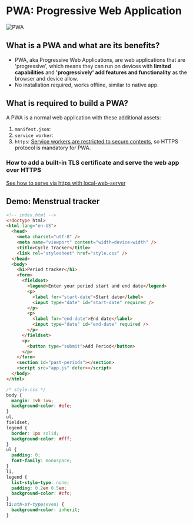 # PWA: Progressive Web Application

![PWA](/images/pwa.webp)

## What is a PWA and what are its benefits?

- PWA, aka Progressive Web Applications, are web applications that are 'progressive', which means they can run on devices with **limited capabilities** and **'progressively' add features and functionality** as the browser and device allow.
- No installation required, works offline, similar to native app.

## What is required to build a PWA?
A PWA is a normal web application with these additional assets:
1. `manifest.json`: 
2. `service worker`: 
3. `https`: [Service workers are restricted to secure contexts](https://developer.mozilla.org/en-US/docs/Web/Security/Secure_Contexts/features_restricted_to_secure_contexts), so HTTPS protocol is mandatory for PWA.

### How to add a built-in TLS certificate and serve the web app over HTTPS

[See how to serve via https with local-web-server](/tech/backend/snippets.html#use-local-web-server-to-host-https-content)

## Demo: Menstrual tracker

``` html
<!-- index.html -->
<!doctype html>
<html lang="en-US">
  <head>
    <meta charset="utf-8" />
    <meta name="viewport" content="width=device-width" />
    <title>Cycle Tracker</title>
    <link rel="stylesheet" href="style.css" />
  </head>
  <body>
    <h1>Period tracker</h1>
    <form>
      <fieldset>
        <legend>Enter your period start and end date</legend>
        <p>
          <label for="start-date">Start date</label>
          <input type="date" id="start-date" required />
        </p>
        <p>
          <label for="end-date">End date</label>
          <input type="date" id="end-date" required />
        </p>
      </fieldset>
      <p>
        <button type="submit">Add Period</button>
      </p>
    </form>
    <section id="past-periods"></section>
    <script src="app.js" defer></script>
  </body>
</html>
```

``` css
/* style.css */
body {
  margin: 1vh 1vw;
  background-color: #efe;
}
ul,
fieldset,
legend {
  border: 1px solid;
  background-color: #fff;
}
ul {
  padding: 0;
  font-family: monospace;
}
li,
legend {
  list-style-type: none;
  padding: 0.2em 0.5em;
  background-color: #cfc;
}
li:nth-of-type(even) {
  background-color: inherit;
}
```